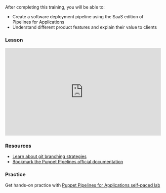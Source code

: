 After completing this training, you will be able to:

* Create a software deployment pipeline using the SaaS edition of Pipelines for Applications
* Understand different product features and explain their value to clients

### Lesson

<div class="wistia_responsive_padding" style="padding:56.25% 0 0 0;position:relative;"><div class="wistia_responsive_wrapper" style="height:100%;left:0;position:absolute;top:0;width:100%;"><iframe src="https://fast.wistia.net/embed/iframe/2eufw2mo2y?seo=false&videoFoam=true" title="Wistia video player" allowtransparency="true" frameborder="0" scrolling="no" class="wistia_embed" name="wistia_embed" allowfullscreen mozallowfullscreen webkitallowfullscreen oallowfullscreen msallowfullscreen width="100%" height="100%"></iframe></div></div>
<script src="https://fast.wistia.net/assets/external/E-v1.js" async></script>

### Resources

* [Learn about git branching strategies](https://www.atlassian.com/git/tutorials/using-branches)
* [Bookmark the Puppet Pipelines official documentation](https://puppet.com/docs/pipelines)

### Practice 
Get hands-on practice with [Puppet Pipelines for Applications self-paced lab](https://github.com/puppetlabs/pipelines-self-paced/tree/master/pipelines-for-applications)
